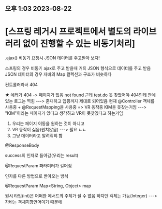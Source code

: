 ## 오후 1:03 2023-08-22

# [스프링 레거시 프로젝트에서 별도의 라이브러리 없이 진행할 수 있는 비동기처리]
.ajax() 비동기 요청시 JSON 데이터를 주고받아 보자!

스프링의 경우 비동기 ajax로 주고 받을때 거의 JSON 형식으로 데이터를 주고 받음
JSON 데이터의 경우 자바의 Map 컬렉션과 구조가 비슷하다

컨트롤러라서 404

★ 에러가 404
	-> 페이지가 없음 not found
	근데 test.do 못 찾았어야 404인데
	안에 있는 로그는 찍힘 ---> 존재하고 맵핑까지 제대로 되어있음
현재 @Controller 객체를 사용중
	+ @RequestMapping을 사용중
	=> VR 동작중
	KIM을 못찾는거임
	---> "KIM"이라는 페이지가 있다고 생각하고 VR이 못찾겠다고 하는거임

1. 우리는 페이지 이동을 원하는 것이 아니고
2. VR 동작이 싫음(원치않음) ---> 필요 ㄴㄴ
3. 그냥 데이터라고 알려줘햐 함

@ResponseBody

success의 인자로 들어감(우리는 result)

@RequestParam
파라미터가 길어짐

인자를 다른 방법으로 받아오는 방식

@RequestParam Map<String, Object> map

원시 타입(int)은 어떠한 메서드의 주체가 될 수 없음
하지만 객체는 가능(Integer)
---> 자바는 객체지향언어이기 때문에
